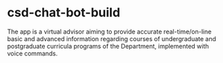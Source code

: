 # csd-chat-bot-build
The app is a virtual advisor aiming to provide accurate real-time/on-line basic and advanced information regarding courses of undergraduate and postgraduate curricula programs of the Department, implemented with voice commands.
